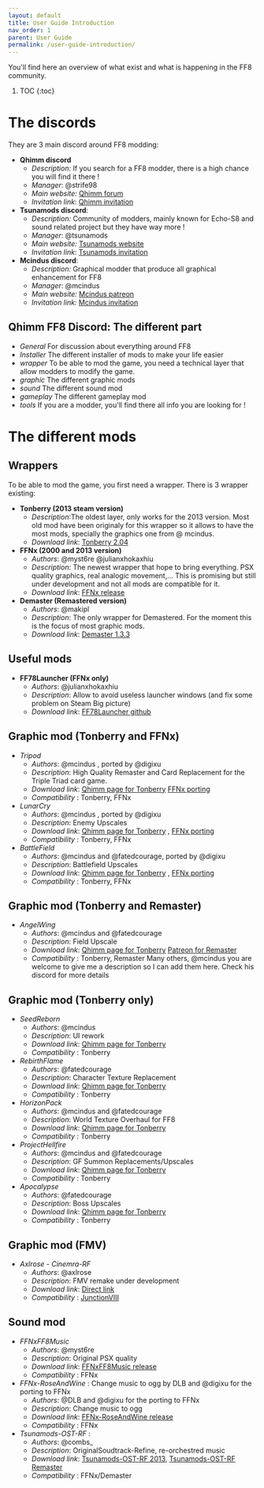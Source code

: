 ```yaml
---
layout: default
title: User Guide Introduction
nav_order: 1
parent: User Guide
permalink: /user-guide-introduction/
---
```


You'll find here an overview of what exist and what is happening in the FF8 community.

1. TOC
{:toc}

# __The discords__
 They are 3 main discord around FF8 modding:
-  **Qhimm discord**
   - _Description:_ If you search for a FF8 modder, there is a high chance you will find it there ! 
   - _Manager_: @strife98  
   - _Main website:_ [Qhimm forum](https://forums.qhimm.com/)
   - _Invitation link_: [Qhimm invitation](https://discord.gg/sCbmwh2nbv)
- **Tsunamods discord**:
  - _Description:_ Community of modders, mainly known for Echo-S8 and sound related project but they have way more !
  - _Manager_: @tsunamods   
  - _Main website:_ [Tsunamods website](https://www.tsunamods.com/)
  - _Invitation link_: [Tsunamods invitation](https://discord.gg/tsunamods-community-277610501721030656) 
- **Mcindus discord**:
  - _Description:_ Graphical modder that produce all graphical enhancement for FF8
  - _Manager_: @mcindus 
  - _Main website:_ [Mcindus patreon](https://www.patreon.com/mcindusmods)
  - _Invitation link:_ [Mcindus invitation](https://discord.gg/6b2HMJQYDS)

## __Qhimm FF8 Discord: The different part__
 - _General_
 For discussion about everything around FF8
 - _Installer_
 The different installer of mods to make your life easier 
 - _wrapper_
 To be able to mod the game, you need a technical layer that allow modders to modify the game.
 - _graphic_
 The different graphic mods
 - _sound_
 The different sound mod
 - _gameplay_
 The different gameplay mod
 - _tools_
 If you are a modder, you'll find there all info you are looking for !

   
# __The different mods__
## __Wrappers__
   To be able to mod the game, you first need a wrapper. There is 3 wrapper existing:
- __Tonberry (2013 steam version)__
  - _Description_:The oldest layer, only works for the 2013 version. Most old mod have been originaly for this wrapper so it allows to have the most mods, specially the graphics one from @ mcindus.
  - _Download link_: [Tonberry 2.04](https://drive.usercontent.google.com/u/0/uc?id=13KUrsV9c1sdCwihPSmTomTet9aQzN65l&export=download)
- __FFNx (2000 and 2013 version)__
  - _Authors_: @myst6re @julianxhokaxhiu 
  - _Description_: The newest wrapper that hope to bring everything. PSX quality graphics, real analogic movement,... This is promising but still under development and not all mods are compatible for it.
  - _Download link_: [FFNx release](https://github.com/julianxhokaxhiu/FFNx/releases)
- __Demaster (Remastered version)__
  - _Authors_: @makipl  
  - _Description_: The only wrapper for Demastered. For the moment this is the focus of most graphic mods.
  - _Download link_: [Demaster 1.3.3](https://github.com/MaKiPL/FF8_demaster/releases/tag/1.3.3)
## __Useful mods__
- __FF78Launcher (FFNx only)__
  - _Authors_: @julianxhokaxhiu 
  - _Description_: Allow to avoid useless launcher windows (and fix some problem on Steam Big picture)
  - _Download link_: [FF78Launcher github](https://github.com/julianxhokaxhiu/FF78Launcher)

## __Graphic mod (Tonberry and FFNx)__
- _Tripod_ 
  - _Authors_: @mcindus , ported by @digixu 
  - _Description_: High Quality Remaster and Card Replacement for the Triple Triad card game.
  - _Download link_: [Qhimm page for Tonberry](https://forums.qhimm.com/index.php?topic=15301.0) [FFNx porting](https://nas-ludo.fr/drive/d/s/ydCVs3qDgknTbq1rWpMqdZ6lRXZ0QRYO/webapi/entry.cgi/SYNO.SynologyDrive.Files/FFNxTripod.rar?api=SYNO.SynologyDrive.Files&method=download&version=2&files=%5B%22id%3A820784526604149279%22%5D&force_download=true&json_error=true&download_type=%22download%22&c2_offload=%22allow%22&_dc=1724337679961&sharing_token=%22s7s8FDunDT0O7X0wOMgX.60x.Gbu_2LNgF5Yt4dX0b_oZKOhqcn5O313IQ2yw.0yLAhCY029Sfhevbo7aui1U5JkjmgY6wML5M8A.zx1c.eIbl.XJbOjyYafhLVNbWuVUx3Vwq8BCDmOPaYyuzAa528ffpMxfRHtKnu_mlvadq5jK89QFljryzlFdSM39ENYLD2ocYykOyX3lhucoZCOf3zHCPt1tTsB48.bkTRcANDHOzFhh5p.LCCj%22&SynoToken=bXXAHAd1hrf7w)
  - _Compatibility_ : Tonberry, FFNx
- _LunarCry_ 
  - _Authors_: @mcindus , ported by @digixu 
  - _Description_:  Enemy Upscales
  - _Download link_: [Qhimm page for Tonberry](https://forums.qhimm.com/index.php?topic=15977.0) , [FFNx porting](https://nas-ludo.fr/drive/d/s/ydCVctrYS4sQrbHgWW8KkjgYH6AF20lt/webapi/entry.cgi/SYNO.SynologyDrive.Files/FFNxLunarCry.rar?api=SYNO.SynologyDrive.Files&method=download&version=2&files=%5B%22id%3A820784512714711581%22%5D&force_download=true&json_error=true&download_type=%22download%22&c2_offload=%22allow%22&_dc=1724337597261&sharing_token=%229F4228tV5CGwSk39__wjGz.lr7rowsxOjUybHBwpr6he1YME477EhOcuD_1Y18hmTRxQ4G4w1DbCKM_ZsoQ2maRr8Kp9zNcFWMpJFvoNhgkoRm0mIpLHYbBwJHpp7vCoLPDsj5yGXD2HGiAIUdDiHelEMTFeGLl.fshWbHWJelPtCwsUhud7ky6vLDxh6NBsfYpP7DLLsaP4noIz_DdQL5WmOGEzKxREM0ZpYMeCXzwYq3bOTMtAXMjz%22&SynoToken=bXXAHAd1hrf7w)
  - _Compatibility_ : Tonberry, FFNx
- _BattleField_ 
  - _Authors_: @mcindus and @fatedcourage, ported by @digixu 
  - _Description_:  Battlefield Upscales
  - _Download link_: [Qhimm page for Tonberry](https://forums.qhimm.com/index.php?topic=16434.0) , [FFNx porting](https://nas-ludo.fr/drive/d/s/ydCVP829Bye9WUz2ncI4dQInltWN6IFz/webapi/entry.cgi/SYNO.SynologyDrive.Files/FFNxBattlefields.rar?api=SYNO.SynologyDrive.Files&method=download&version=2&files=%5B%22id%3A820784500098245147%22%5D&force_download=true&json_error=true&download_type=%22download%22&c2_offload=%22allow%22&_dc=1724337524125&sharing_token=%22tDH.P.phuQzM7_to9OQonrewdb5GPyQ2fZaTG8k5dLGc8S9.LMCVycV_o75iixvU74WQMzGC50YDBZ8J3pohCAJVxboUT4npnzFhUYcS67_sgyGM.c0K5MZSef1fXYvJb6FbUt08_nPNRFx2PDWCYDuix8wH4CArMWwcqGsrS1tAowjxXLu8wabyppWmQ7ZohhDke2e5OPHWDA5EE05rDtinoWWgBtazho96LRDjrNslLN_S2FrweiS4%22&SynoToken=bXXAHAd1hrf7w)
  - _Compatibility_ : Tonberry, FFNx

## __Graphic mod (Tonberry and Remaster)__
- _AngelWing_ 
  - _Authors_: @mcindus and @fatedcourage
  - _Description_: Field Upscale
  - _Download link_: [Qhimm page for Tonberry](https://forums.qhimm.com/index.php?topic=17541.0) [Patreon for Remaster](https://www.patreon.com/mcindusmods)
  - _Compatibility_ : Tonberry, Remaster
Many others, @mcindus you are welcome to give me a description so I can add them here. Check his discord for more details

## __Graphic mod (Tonberry only)__
  - _SeedReborn_ 
    - _Authors_: @mcindus 
    - _Description_: UI rework
    - _Download link_: [Qhimm page for Tonberry](https://forums.qhimm.com/index.php?topic=15320.0)
    - _Compatibility_ : Tonberry
  - _RebirthFlame_ 
    - _Authors_: @fatedcourage 
    - _Description_: Character Texture Replacement
    - _Download link_: [Qhimm page for Tonberry](https://forums.qhimm.com/index.php?topic=16022.0) 
    - _Compatibility_ : Tonberry
  - _HorizonPack_ 
    - _Authors_: @mcindus and @fatedcourage
    - _Description_:  World Texture Overhaul for FF8
    - _Download link_: [Qhimm page for Tonberry](https://forums.qhimm.com/index.php?topic=15859.0) 
    - _Compatibility_ : Tonberry
  - _ProjectHellfire_ 
    - _Authors_: @mcindus and @fatedcourage
    - _Description_:  GF Summon Replacements/Upscales
    - _Download link_: [Qhimm page for Tonberry](https://forums.qhimm.com/index.php?topic=17320.0) 
    - _Compatibility_ : Tonberry
  - _Apocalypse_ 
    - _Authors_: @fatedcourage 
    - _Description_:  Boss Upscales
    - _Download link_: [Qhimm page for Tonberry](https://forums.qhimm.com/index.php?topic=16549.0) 
    - _Compatibility_ : Tonberry

## __Graphic mod (FMV)__
  - _Axlrose - Cinemra-RF_ 
    - _Authors_: @axlrose 
    - _Description_: FMV remake under development
    - _Download link_: [Direct link](https://download.tsunamods.com/?id=14)
    - _Compatibility_ : [JunctionVIII](https://www.tsunamods.com/junction-viii/)

## __Sound mod__
  - _FFNxFF8Music_ 
    - _Authors_: @myst6re 
    - _Description_: Original PSX quality
    - _Download link_: [FFNxFF8Music release](https://www.ff8.fr/download/programs/FFNx-FF8Music-v1.5.zip)
    - _Compatibility_ : FFNx
  - _FFNx-RoseAndWine_ : Change music to ogg by DLB and @digixu for the porting to FFNx
    - _Authors_: @DLB and @digixu for the porting to FFNx 
    - _Description_: Change music to ogg
    - _Download link_: [FFNx-RoseAndWine release](https://nas-ludo.fr/drive/d/s/ykEctZwuaU8n9jXTUwXdt59MxMVTyXxv/webapi/entry.cgi/SYNO.SynologyDrive.Files/FFNx-RoseAndWin.zip?api=SYNO.SynologyDrive.Files&method=download&version=2&files=%5B%22id%3A822320349564675511%22%5D&force_download=true&json_error=true&download_type=%22download%22&c2_offload=%22allow%22&_dc=1724099160016&sharing_token=%22qQNFKl.PwbW1lMBrGO9FQ_s4hOJJWyZ1o_QaSyKbdwHvRjNda2uUnp56lp00WmUr8NreOKs9XH2f4590gBPhFrkV4qCPjTnVsh2k4mA97FkEsXU3nRqhvhTDxutclQ7FeWk1ATvdogN97dIUsMENvAhFmUg7WBXT.s0v36VbsLanOe2bQAxYkkWvHcwfIRP.5EhqNcrfsoIDN.dPrBGkWifomcuRSyMDPve3pP.uF2QXl1jtmkMys6li%22&SynoToken=y6IlmhppUkOLg)
    - _Compatibility_ : FFNx
  - _Tsunamods-OST-RF_ : 
    - _Authors_: @combs_ 
    - _Description_: OriginalSoudtrack-Refine, re-orchestred music
    - _Download link_: [Tsunamods-OST-RF 2013](https://download.tsunamods.com/?id=12), [Tsunamods-OST-RF Remaster](https://download.tsunamods.com/?id=11)
    - _Compatibility_ : FFNx/Demaster

